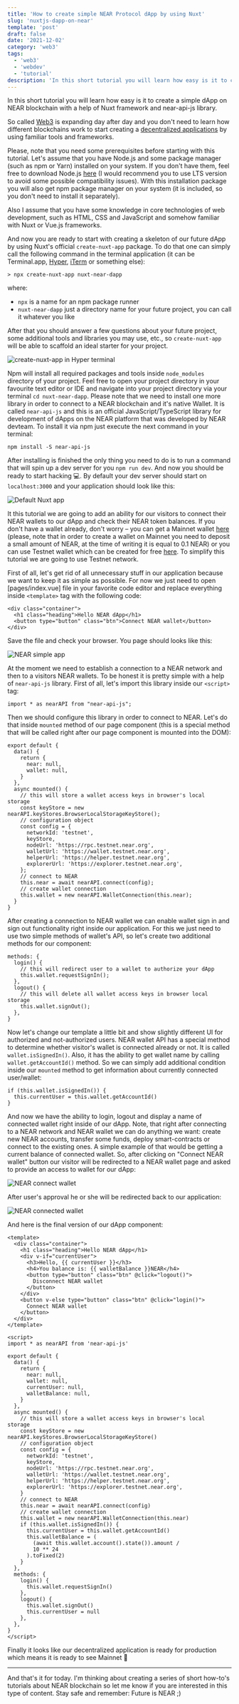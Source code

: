 ```yaml
---
title: 'How to create simple NEAR Protocol dApp by using Nuxt'
slug: 'nuxtjs-dapp-on-near'
template: 'post'
draft: false
date: '2021-12-02'
category: 'web3'
tags:
  - 'web3'
  - 'webdev'
  - 'tutorial'
description: 'In this short tutorial you will learn how easy is it to create a simple dApp on NEAR blockchain with a help of Nuxt framework and near-api-js library.'
---
```


In this short tutorial you will learn how easy is it to create a simple dApp on NEAR blockchain with a help of Nuxt framework and near-api-js library.

So called [Web3](https://en.wikipedia.org/wiki/Web3) is expanding day after day and you don't need to learn how different blockchains work to start creating a [decentralized applications](https://en.wikipedia.org/wiki/Decentralized_application) by using familiar tools and frameworks. 

Please, note that you need some prerequisites before starting with this tutorial. Let's assume that you have Node.js and some package manager (such as npm or Yarn) installed on your system. If you don't have them, feel free to download Node.js [here](https://nodejs.org/) (I would recommend you to use LTS version to avoid some possible compatibility issues). With this installation package you will also get npm package manager on your system (it is included, so you don't need to install it separately).

Also I assume that you have some knowledge in core technologies of web development, such as HTML, CSS and JavaScript and somehow familiar with Nuxt or Vue.js frameworks.

And now you are ready to start with creating a skeleton of our future dApp by using Nuxt's official `create-nuxt-app` package. To do that one can simply call the following command in the terminal application (it can be Terminal.app, [Hyper](https://hyper.is/), [iTerm](https://iterm2.com/) or something else):

```
> npx create-nuxt-app nuxt-near-dapp
```

where:
- `npx` is a name for an npm package runner
- `nuxt-near-dapp` just a directory name for your future project, you can call it whatever you like

After that you should answer a few questions about your future project, some additional tools and libraries you may use, etc., so `create-nuxt-app` will be able to scaffold an ideal starter for your project. 

![create-nuxt-app in Hyper terminal](/images/2021-12-02/create-nuxt-app.png)

Npm will install all required packages and tools inside `node_modules` directory of your project. Feel free to open your project directory in your favourite text editor or IDE and navigate into your project directory via your terminal `cd nuxt-near-dapp`. Please note that we need to install one more library in order to connect to a NEAR blockchain and it's native Wallet. It is called `near-api-js` and this is an official JavaScript/TypeScript library for development of dApps on the NEAR platform that was developed by NEAR devteam. To install it via npm just execute the next command in your terminal:

```
npm install -S near-api-js
```

After installing is finished the only thing you need to do is to run a command that will spin up a dev server for you `npm run dev`. And now you should be ready to start hacking 💻.
By default your dev server should start on `localhost:3000` and your application should look like this:

![Default Nuxt app](/images/2021-12-02/nuxt-default-app.png)

It this tutorial we are going to add an ability for our visitors to connect their NEAR wallets to our dApp and check their NEAR token balances. If you don't have a wallet already, don't worry – you can get a Mainnet wallet [here](https://wallet.near.org/) (please, note that in order to create a wallet on Mainnet you need to deposit a small amount of NEAR, at the time of writing it is equal to 0.1 NEAR) or you can use Testnet wallet which can be created for free [here](https://wallet.testnet.near.org/). To simplify this tutorial we are going to use Testnet network.

First of all, let's get rid of all unnecessary stuff in our application because we want to keep it as simple as possible. For now we just need to open [pages/index.vue] file in your favorite code editor and replace everything inside `<template>` tag with the following code:

```
<div class="container">
  <h1 class="heading">Hello NEAR dApp</h1>
  <button type="button" class="btn">Connect NEAR wallet</button>
</div>
```

Save the file and check your browser. You page should looks like this:

![NEAR simple app](/images/2021-12-02/near-simple-app.png)

At the moment we need to establish a connection to a NEAR network and then to a visitors NEAR wallets. To be honest it is pretty simple with a help of `near-api-js` library. First of all, let's import this library inside our `<script>` tag:

```
import * as nearAPI from "near-api-js";
```

Then we should configure this library in order to connect to NEAR. Let's do that inside `mounted` method of our page component (this is a special method that will be called right after our page component is mounted into the DOM):

```
export default {
  data() {
    return {
      near: null,
      wallet: null,
    }
  },
  async mounted() {
    // this will store a wallet access keys in browser's local  storage
    const keyStore = new nearAPI.keyStores.BrowserLocalStorageKeyStore();
    // configuration object
    const config = {
      networkId: 'testnet',
      keyStore,
      nodeUrl: 'https://rpc.testnet.near.org',
      walletUrl: 'https://wallet.testnet.near.org',
      helperUrl: 'https://helper.testnet.near.org',
      explorerUrl: 'https://explorer.testnet.near.org',
    };
    // connect to NEAR
    this.near = await nearAPI.connect(config);
    // create wallet connection
    this.wallet = new nearAPI.WalletConnection(this.near);
  }
}
```

After creating a connection to NEAR wallet we can enable wallet sign in and sign out functionality right inside our application. For this we just need to use two simple methods of wallet's API, so let's create two additional methods for our component:

```
methods: {
  login() {
    // this will redirect user to a wallet to authorize your dApp
    this.wallet.requestSignIn();
  },
  logout() {
    // this will delete all wallet access keys in browser local storage
    this.wallet.signOut();
  },
}
```

Now let's change our template a little bit and show slightly different UI for authorized and not-authorized users. NEAR wallet API has a special method to determine whether visitor's wallet is connected already or not. It is called `wallet.isSignedIn()`. Also, it has the ability to get wallet name by calling `wallet.getAccountId()` method. So we can simply add additional condition inside our `mounted` method to get information about currently connected user/wallet:

```
if (this.wallet.isSignedIn()) {
  this.currentUser = this.wallet.getAccountId()
}
```

And now we have the ability to login, logout and display a name of connected wallet right inside of our dApp. Note, that right after connecting to a NEAR network and NEAR wallet we can do anything we want: create new NEAR accounts, transfer some funds, deploy smart-contracts or connect to the existing ones. A simple example of that would be getting a current balance of connected wallet. So, after clicking on "Connect NEAR wallet" button our visitor will be redirected to a NEAR wallet page and asked to provide an access to wallet for our dApp:

![NEAR connect wallet](/images/2021-12-02/near-connect-wallet.png)

After user's approval he or she will be redirected back to our application:

![NEAR connected wallet](/images/2021-12-02/near-connected-wallet.png)

And here is the final version of our dApp component:

```
<template>
  <div class="container">
    <h1 class="heading">Hello NEAR dApp</h1>
    <div v-if="currentUser">
      <h3>Hello, {{ currentUser }}</h3>
      <h4>You balance is: {{ walletBalance }}NEAR</h4>
      <button type="button" class="btn" @click="logout()">
        Disconnect NEAR wallet
      </button>
    </div>
    <button v-else type="button" class="btn" @click="login()">
      Connect NEAR wallet
    </button>
  </div>
</template>

<script>
import * as nearAPI from 'near-api-js'

export default {
  data() {
    return {
      near: null,
      wallet: null,
      currentUser: null,
      walletBalance: null,
    }
  },
  async mounted() {
    // this will store a wallet access keys in browser's local  storage
    const keyStore = new nearAPI.keyStores.BrowserLocalStorageKeyStore()
    // configuration object
    const config = {
      networkId: 'testnet',
      keyStore,
      nodeUrl: 'https://rpc.testnet.near.org',
      walletUrl: 'https://wallet.testnet.near.org',
      helperUrl: 'https://helper.testnet.near.org',
      explorerUrl: 'https://explorer.testnet.near.org',
    }
    // connect to NEAR
    this.near = await nearAPI.connect(config)
    // create wallet connection
    this.wallet = new nearAPI.WalletConnection(this.near)
    if (this.wallet.isSignedIn()) {
      this.currentUser = this.wallet.getAccountId()
      this.walletBalance = (
        (await this.wallet.account().state()).amount /
        10 ** 24
      ).toFixed(2)
    }
  },
  methods: {
    login() {
      this.wallet.requestSignIn()
    },
    logout() {
      this.wallet.signOut()
      this.currentUser = null
    },
  },
}
</script>
```

Finally it looks like our decentralized application is ready for production which means it is ready to see Mainnet 🎉

---

And that's it for today. I'm thinking about creating a series of short how-to's tutorials about NEAR blockchain so let me know if you are interested in this type of content. Stay safe and remember: Future is NEAR ;)
